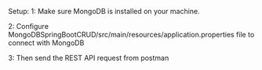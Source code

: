 Setup:
1: Make sure MongoDB is installed on your machine.

2: Configure MongoDBSpringBootCRUD/src/main/resources/application.properties file to connect with MongoDB

3: Then send the REST API request from postman
